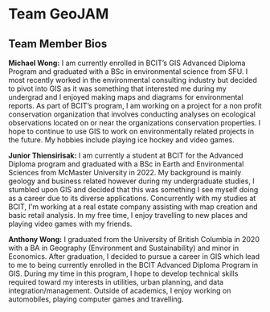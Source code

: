 # Team GeoJAM
## Team Member Bios
**Michael Wong:** I am currently enrolled in BCIT’s GIS Advanced Diploma Program and graduated with a BSc in environmental science from SFU. I most recently worked in the environmental consulting industry but decided to pivot into GIS as it was something that interested me during my undergrad and I enjoyed making maps and diagrams for environmental reports. As part of BCIT’s program, I am working on a project for a non profit conservation organization that involves conducting analyses on ecological observations located on or near the organizations conservation properties. I hope to continue to use GIS to work on environmentally related projects in the future. My hobbies include playing ice hockey and video games.

**Junior Thiensirisak:** I am currently a student at BCIT for the Advanced Diploma program  and graduated with a BSc in Earth and Environmental Sciences from McMaster University in 2022. My background is mainly geology and business related however during my undergraduate studies, I stumbled upon GIS and decided that this was something I see myself doing as a career due to its diverse applications. Concurrently with my studies at BCIT, I'm working at a real estate company assisting with map creation and basic retail analysis. In my free time, I enjoy travelling to new places and playing video games with my friends.

**Anthony Wong:** I graduated from the University of British Columbia in 2020 with a BA in Geography (Environment and Sustainability) and minor in Economics. After graduation, I decided to pursue a career in GIS which lead to me to being currently enrolled in the BCIT Advanced Diploma Program in GIS. During my time in this program, I hope to develop technical skills required toward my interests in utilities, urban planning, and data integration/management. Outside of academics, I enjoy working on automobiles, playing computer games and travelling. 
